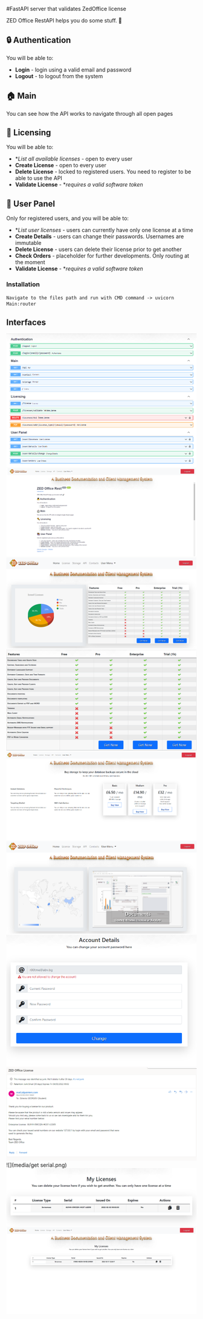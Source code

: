 #FastAPI server that validates ZedOffice license

ZED Office RestAPI helps you do some stuff. 🚀

## 🔒 Authentication
You will be able to:

* **Login** - login using a valid email and password
* **Logout** - to logout from the system 

## 🏠 Main
You can see how the API works to navigate through all open pages

## 🔑 Licensing
You will be able to:

* **List all available licenses* - open to every user
* **Create License** - open to every user
* **Delete License** - locked to registered users. You need to register to be able to use the API
* **Validate License** - **requires a valid software token*

## 🙋 User Panel
Only for registered users, and you will be able to:
* **List user licenses* - users can currently have only one license at a time
* **Create Details** - users can change their passwords. Usernames are immutable
* **Delete License** - users can delete their license prior to get another
* **Check Orders** - placeholder for further developments. Only routing at the moment
* **Validate License** - **requires a valid software token*

### Installation

```
Navigate to the files path and run with CMD command -> uvicorn Main:router
```

## Interfaces
![](media/rest-api-endpoints.png)
![](media/rest-api-description.png)
![](media/getlicense.png)
![](media/web-lienses-1.png)
![](media/storage.png)
![](media/main.png)
![](media/account.png)
![](media/emaillicense.png)
![](media/get serial.png)
![](media/mylicense.png)
![](media/web-lienses-mine.png)
